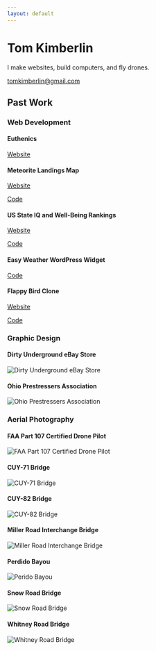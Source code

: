 ```yaml
---
layout: default
---
```


# Tom Kimberlin

I make websites, build computers, and fly drones.

<tomkimberlin@gmail.com>

## Past Work

### Web Development

#### Euthenics

[Website](https://euthenics-inc.com)

#### Meteorite Landings Map

[Website](https://meteorite-landings-map.netlify.app)

[Code](https://github.com/tomkimberlin/Meteorite-Landings-Map)

#### US State IQ and Well-Being Rankings

[Website](https://us-state-iq-and-well-being-rankings.netlify.app)

[Code](https://github.com/tomkimberlin/US-State-IQ-and-Well-Being-Rankings)

#### Easy Weather WordPress Widget

[Code](https://github.com/tomkimberlin/Easy-Weather-Widget)

#### Flappy Bird Clone

[Website](https://stellular-lamington-dd83c5.netlify.app)

[Code](https://github.com/tomkimberlin/Flappy)

### Graphic Design

#### Dirty Underground eBay Store

![Dirty Underground eBay Store](images/dirty-underground.webp)

#### Ohio Prestressers Association

![Ohio Prestressers Association](images/opa.webp)

### Aerial Photography

#### FAA Part 107 Certified Drone Pilot

![FAA Part 107 Certified Drone Pilot](images/faa.webp)

#### CUY-71 Bridge

![CUY-71 Bridge](images/cuy-71-bridge.webp)

#### CUY-82 Bridge

![CUY-82 Bridge](images/cuy-82-bridge.webp)

#### Miller Road Interchange Bridge

![Miller Road Interchange Bridge](images/miller-road-interchange-bridge.webp)

#### Perdido Bayou

![Perido Bayou](images/perdido-bayou.webp)

#### Snow Road Bridge

![Snow Road Bridge](images/snow-road-bridge.webp)

#### Whitney Road Bridge

![Whitney Road Bridge](images/whitney-road-bridge.webp)
